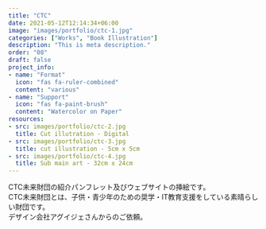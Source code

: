 ```yaml
---
title: "CTC"
date: 2021-05-12T12:14:34+06:00
image: "images/portfolio/ctc-1.jpg"
categories: ["Works", "Book Illustration"]
description: "This is meta description."
order: "08"
draft: false
project_info:
- name: "Format"
  icon: "fas fa-ruler-combined"
  content: "various"
- name: "Support"
  icon: "fas fa-paint-brush"
  content: "Watercolor on Paper"
resources:
- src: images/portfolio/ctc-2.jpg
  title: Cut illutration - Digital
- src: images/portfolio/ctc-3.jpg
  title: cut illustration - 5cm x 5cm
- src: images/portfolio/ctc-4.jpg
  title: Sub main art - 32cm x 24cm
---
```

CTC未来財団の紹介パンフレット及びウェブサイトの挿絵です。  
CTC未来財団とは、子供・青少年のための奨学・IT教育支援をしている素晴らしい財団です。  
デザイン会社アグイジェさんからのご依頼。
